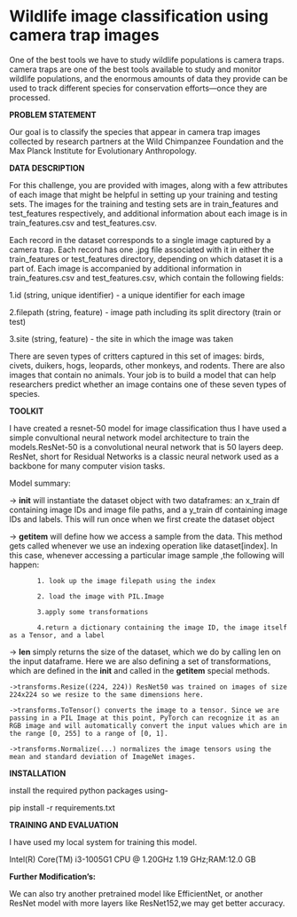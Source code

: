 # Wildlife image classification using camera trap images

One of the best tools we have to study wildlife populations is camera traps. camera traps are one of the best tools available to study and monitor wildlife populations, and the enormous amounts of data they provide can be used to track different species for conservation efforts—once they are processed.

**PROBLEM STATEMENT**

Our goal is to classify the species that appear in camera trap images collected by research partners at the Wild Chimpanzee Foundation and the Max Planck Institute for Evolutionary Anthropology.

**DATA DESCRIPTION**

For this challenge, you are provided with images, along with a few attributes of each image that might be helpful in setting up your training and testing sets. The images for the training and testing sets are in train_features and test_features respectively, and additional information about each image is in train_features.csv and test_features.csv.

Each record in the dataset corresponds to a single image captured by a camera trap. Each record has one .jpg file associated with it in either the train_features or test_features directory, depending on which dataset it is a part of. Each image is accompanied by additional information in train_features.csv and test_features.csv, which contain the following fields:

1.id (string, unique identifier) - a unique identifier for each image

2.filepath (string, feature) - image path including its split directory (train or test)

3.site (string, feature) - the site in which the image was taken

There are seven types of critters captured in this set of images: birds, civets, duikers, hogs, leopards, other monkeys, and rodents. There are also images that contain no animals. Your job is to build a model that can help researchers predict whether an image contains one of these seven types of species.

**TOOLKIT**

I have created a resnet-50 model for image classification thus I have used a simple convultional neural network model architecture to train the models.ResNet-50 is a convolutional neural network that is 50 layers deep. ResNet, short for Residual Networks is a classic neural network used as a backbone for many computer vision tasks.

Model summary:

->  __init__ will instantiate the dataset object with two dataframes: an x_train df containing image IDs and image file paths,  and a y_train df containing image IDs and labels. This will run once when we first create the dataset object

->  __getitem__ will define how we access a sample from the data. This method gets called whenever we use an indexing operation like dataset[index]. In this case, whenever accessing a particular image sample ,the following will happen:
    
           1. look up the image filepath using the index
    
           2. load the image with PIL.Image
    
           3.apply some transformations 
    
           4.return a dictionary containing the image ID, the image itself as a Tensor, and a label 
    
->  __len__ simply returns the size of the dataset, which we do by calling len on the input dataframe.
Here we are also defining a set of transformations, which are defined in the __init__ and called in the __getitem__ special methods.
    
    ->transforms.Resize((224, 224)) ResNet50 was trained on images of size 224x224 so we resize to the same dimensions here.
    
    ->transforms.ToTensor() converts the image to a tensor. Since we are passing in a PIL Image at this point, PyTorch can recognize it as an RGB image and will automatically convert the input values which are in the range [0, 255] to a range of [0, 1].
    
    ->transforms.Normalize(...) normalizes the image tensors using the mean and standard deviation of ImageNet images.
    
  **INSTALLATION**
  
install the required python packages using-

pip install -r requirements.txt
    
**TRAINING AND EVALUATION**

I have used my local system for training this model.

Intel(R) Core(TM) i3-1005G1 CPU @ 1.20GHz   1.19 GHz;RAM:12.0 GB

**Further Modification’s:**

We can also try another pretrained model like EfficientNet, or another ResNet model with more layers like ResNet152,we may get better accuracy.


 
